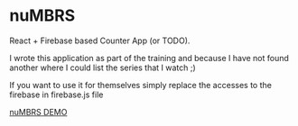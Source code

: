 # nuMBRS
React + Firebase based Counter App (or TODO).

I wrote this application as part of the training and because I have not found another where I could list the series that I watch ;)

If you want to use it for themselves simply replace the accesses to the firebase in firebase.js file

[nuMBRS DEMO](http://kulczy.github.io/numbrs)
